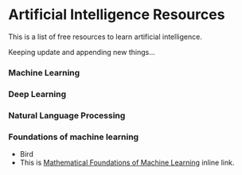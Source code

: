 # Artificial Intelligence Resources


This is a list of free resources to learn artificial intelligence.

Keeping update and appending new things...

### Machine Learning


### Deep Learning



### Natural Language Processing


### Foundations of machine learning

<ul>
<li>Bird</li>
<li>This is <a href="http://example.com/" title="Title">Mathematical Foundations of Machine Learning</a> inline link.</li>
</ul>
